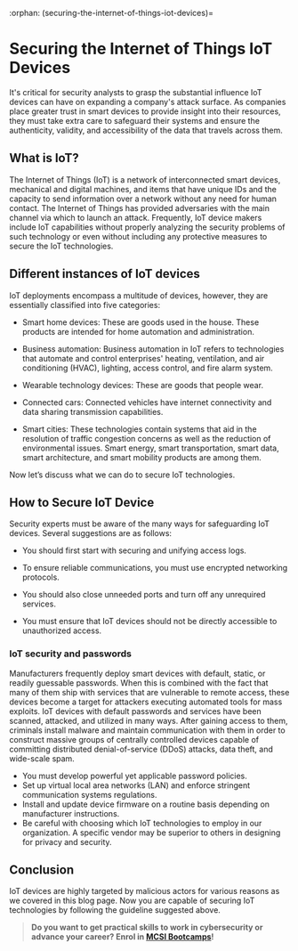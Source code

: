 :orphan:
(securing-the-internet-of-things-iot-devices)=
# Securing the Internet of Things IoT Devices
 

It's critical for security analysts to grasp the substantial influence IoT devices can have on expanding a company's attack surface. As companies place greater trust in smart devices to provide insight into their resources, they must take extra care to safeguard their systems and ensure the authenticity, validity, and accessibility of the data that travels across them.

## What is IoT?

The Internet of Things (IoT) is a network of interconnected smart devices, mechanical and digital machines, and items that have unique IDs and the capacity to send information over a network without any need for human contact. The Internet of Things has provided adversaries with the main channel via which to launch an attack. Frequently, IoT device makers include IoT capabilities without properly analyzing the security problems of such technology or even without including any protective measures to secure the IoT technologies.

## Different instances of IoT devices

IoT deployments encompass a multitude of devices, however, they are essentially classified into five categories:

- Smart home devices: These are goods used in the house. These products are intended for home automation and administration.

- Business automation: Business automation in IoT refers to technologies that automate and control enterprises' heating, ventilation, and air conditioning (HVAC), lighting, access control, and fire alarm system.

- Wearable technology devices: These are goods that people wear.

- Connected cars: Connected vehicles have internet connectivity and data sharing transmission capabilities.
- Smart cities: These technologies contain systems that aid in the resolution of traffic congestion concerns as well as the reduction of environmental issues. Smart energy, smart transportation, smart data, smart architecture, and smart mobility products are among them.

Now let’s discuss what we can do to secure IoT technologies.

## How to Secure IoT Device

Security experts must be aware of the many ways for safeguarding IoT devices. Several suggestions are as follows:

- You should first start with securing and unifying access logs.
- To ensure reliable communications, you must use encrypted networking protocols.

- You should also close unneeded ports and turn off any unrequired services.
- You must ensure that IoT devices should not be directly accessible to unauthorized access.

### IoT security and passwords

Manufacturers frequently deploy smart devices with default, static, or readily guessable passwords. When this is combined with the fact that many of them ship with services that are vulnerable to remote access, these devices become a target for attackers executing automated tools for mass exploits. IoT devices with default passwords and services have been scanned, attacked, and utilized in many ways. After gaining access to them, criminals install malware and maintain communication with them in order to construct massive groups of centrally controlled devices capable of committing distributed denial-of-service (DDoS) attacks, data theft, and wide-scale spam.

- You must develop powerful yet applicable password policies.
- Set up virtual local area networks (LAN) and enforce stringent communication systems regulations.
- Install and update device firmware on a routine basis depending on manufacturer instructions.
- Be careful with choosing which IoT technologies to employ in our organization. A specific vendor may be superior to others in designing for privacy and security.

## Conclusion

IoT devices are highly targeted by malicious actors for various reasons as we covered in this blog page. Now you are capable of securing IoT technologies by following the guideline suggested above.

> **Do you want to get practical skills to work in cybersecurity or advance your career? Enrol in [MCSI Bootcamps](https://www.mosse-institute.com/bootcamps.html)!**